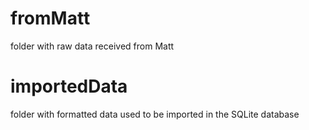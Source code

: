 # fromMatt

folder with raw data received from Matt

# importedData

folder with formatted data used to be imported in the SQLite database